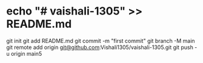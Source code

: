# echo "# vaishali-1305" >> README.md
git init
git add README.md
git commit -m "first commit"
git branch -M main
git remote add origin git@github.com:Vishali1305/vaishali-1305.git
git push -u origin main5

